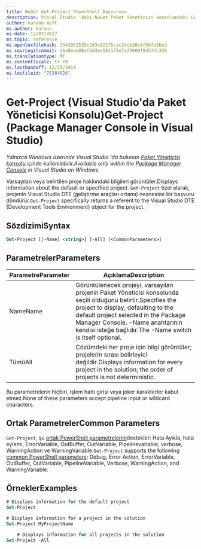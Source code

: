 ```yaml
---
title: NuGet Get-Project PowerShell Başvurusu
description: Visual Studio 'daki NuGet Paket Yöneticisi konsolundaki GetProject PowerShell komutu için başvuru.
author: karann-msft
ms.author: karann
ms.date: 12/07/2017
ms.topic: reference
ms.openlocfilehash: 3343952535c2d3c822f5cac24cb30c8f5bfa5be3
ms.sourcegitcommit: 26a8eae00af2d4be581171e7a73009f94534c336
ms.translationtype: MT
ms.contentlocale: tr-TR
ms.lasthandoff: 12/25/2019
ms.locfileid: "75384626"
---
```

# <a name="get-project-package-manager-console-in-visual-studio"></a><span data-ttu-id="51f05-103">Get-Project (Visual Studio'da Paket Yöneticisi Konsolu)</span><span class="sxs-lookup"><span data-stu-id="51f05-103">Get-Project (Package Manager Console in Visual Studio)</span></span>

<span data-ttu-id="51f05-104">*Yalnızca Windows üzerinde Visual Studio 'da bulunan [Paket Yöneticisi konsolu](../../consume-packages/install-use-packages-powershell.md) içinde kullanılabilir.*</span><span class="sxs-lookup"><span data-stu-id="51f05-104">*Available only within the [Package Manager Console](../../consume-packages/install-use-packages-powershell.md) in Visual Studio on Windows.*</span></span>

<span data-ttu-id="51f05-105">Varsayılan veya belirtilen proje hakkındaki bilgileri görüntüler.</span><span class="sxs-lookup"><span data-stu-id="51f05-105">Displays information about the default or specified project.</span></span> <span data-ttu-id="51f05-106">`Get-Project` özel olarak, projenin Visual Studio DTE (geliştirme araçları ortamı) nesnesine bir başvuru döndürür.</span><span class="sxs-lookup"><span data-stu-id="51f05-106">`Get-Project` specifically returns a referent to the Visual Studio DTE (Development Tools Environment) object for the project.</span></span>

## <a name="syntax"></a><span data-ttu-id="51f05-107">Sözdizimi</span><span class="sxs-lookup"><span data-stu-id="51f05-107">Syntax</span></span>

```ps
Get-Project [[-Name] <string>] [-All] [<CommonParameters>]
```

## <a name="parameters"></a><span data-ttu-id="51f05-108">Parametreler</span><span class="sxs-lookup"><span data-stu-id="51f05-108">Parameters</span></span>

| <span data-ttu-id="51f05-109">Parametre</span><span class="sxs-lookup"><span data-stu-id="51f05-109">Parameter</span></span> | <span data-ttu-id="51f05-110">Açıklama</span><span class="sxs-lookup"><span data-stu-id="51f05-110">Description</span></span> |
| --- | --- |
| <span data-ttu-id="51f05-111">Name</span><span class="sxs-lookup"><span data-stu-id="51f05-111">Name</span></span> | <span data-ttu-id="51f05-112">Görüntülenecek projeyi, varsayılan projenin Paket Yöneticisi konsolunda seçili olduğunu belirtir.</span><span class="sxs-lookup"><span data-stu-id="51f05-112">Specifies the project to display, defaulting to the default project selected in the Package Manager Console.</span></span> <span data-ttu-id="51f05-113">-Name anahtarının kendisi isteğe bağlıdır.</span><span class="sxs-lookup"><span data-stu-id="51f05-113">The -Name switch is itself optional.</span></span> |
| <span data-ttu-id="51f05-114">Tümü</span><span class="sxs-lookup"><span data-stu-id="51f05-114">All</span></span> | <span data-ttu-id="51f05-115">Çözümdeki her proje için bilgi görüntüler; projelerin sırası belirleyici değildir.</span><span class="sxs-lookup"><span data-stu-id="51f05-115">Displays information for every project in the solution; the order of projects is not deterministic.</span></span> |

<span data-ttu-id="51f05-116">Bu parametrelerin hiçbiri, işlem hattı girişi veya joker karakterler kabul etmez.</span><span class="sxs-lookup"><span data-stu-id="51f05-116">None of these parameters accept pipeline input or wildcard characters.</span></span>

## <a name="common-parameters"></a><span data-ttu-id="51f05-117">Ortak Parametreler</span><span class="sxs-lookup"><span data-stu-id="51f05-117">Common Parameters</span></span>

<span data-ttu-id="51f05-118">`Get-Project`, şu [ortak PowerShell parametrelerini](https://go.microsoft.com/fwlink/?LinkID=113216)destekler: Hata Ayıkla, hata eylemi, ErrorVariable, OutBuffer, OutVariable, Pipelinevariable, verbose, WarningAction ve WarningVariable.</span><span class="sxs-lookup"><span data-stu-id="51f05-118">`Get-Project` supports the following [common PowerShell parameters](https://go.microsoft.com/fwlink/?LinkID=113216): Debug, Error Action, ErrorVariable, OutBuffer, OutVariable, PipelineVariable, Verbose, WarningAction, and WarningVariable.</span></span>

## <a name="examples"></a><span data-ttu-id="51f05-119">Örnekler</span><span class="sxs-lookup"><span data-stu-id="51f05-119">Examples</span></span>

```ps
# Displays information for the default project
Get-Project

# Displays information for a project in the solution
Get-Project MyProjectName

    # Displays information for all projects in the solution
Get-Project -All
```
